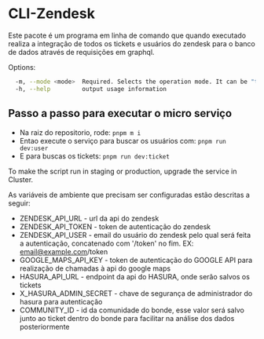 # CLI-Zendesk

Este pacote é um programa em linha de comando que quando executado realiza a integração de todos os tickets e usuários do zendesk para o banco de dados através de requisições em graphql.

Options:

``` bash
  -m, --mode <mode>  Required. Selects the operation mode. It can be "ticket" or "user"
  -h, --help         output usage information
```

## Passo a passo para executar o micro serviço

- Na raiz do repositorio, rode:
 `pnpm m i`
- Entao execute o serviço para buscar os usuários com:
  `pnpm run dev:user`
- E para buscas os tickets:
  `pnpm run dev:ticket`

To make the script run in staging or production, upgrade the service in Cluster.

As variáveis de ambiente que precisam ser configuradas estão descritas a seguir:

- ZENDESK_API_URL - url da api do zendesk
- ZENDESK_API_TOKEN - token de autenticação do zendesk
- ZENDESK_API_USER - email do usuário do zendesk pelo qual será feita a autenticação, concatenado com '/token' no fim. EX: email@example.com/token
- GOOGLE_MAPS_API_KEY - token de autenticação do GOOGLE API para realização de chamadas à api do google maps
- HASURA_API_URL - endpoint da api do HASURA, onde serão salvos os tickets
- X_HASURA_ADMIN_SECRET - chave de segurança de administrador do hasura para autenticação
- COMMUNITY_ID - id da comunidade do bonde, esse valor será salvo junto ao ticket dentro do bonde para facilitar na análise dos dados posteriormente
